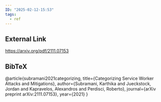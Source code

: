 ```yaml
---
ID: "2025-02-12-15:53"
tags:
  - ref
---
```

## External Link

https://arxiv.org/pdf/2111.07153

## BibTeX

@article{subramani2021categorizing,
  title={Categorizing Service Worker Attacks and Mitigations},
  author={Subramani, Karthika and Jueckstock, Jordan and Kapravelos, Alexandros and Perdisci, Roberto},
  journal={arXiv preprint arXiv:2111.07153},
  year={2021}
}